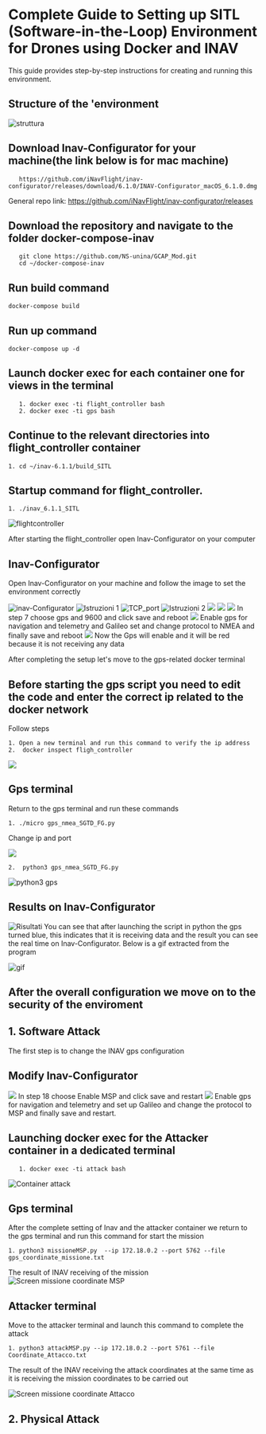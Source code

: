 # Complete Guide to Setting up SITL (Software-in-the-Loop) Environment for Drones using Docker and INAV

This guide provides step-by-step instructions for creating and running this environment.

## Structure of the 'environment

![struttura](https://github.com/NS-unina/GCAP_Mod/blob/main/INAV_Flight_controller/screen/Structure.png)

## Download Inav-Configurator for your machine(the link below is for mac machine)

```
   https://github.com/iNavFlight/inav-configurator/releases/download/6.1.0/INAV-Configurator_macOS_6.1.0.dmg

```

General repo link: https://github.com/iNavFlight/inav-configurator/releases

## Download the repository and navigate to the folder docker-compose-inav

```
   git clone https://github.com/NS-unina/GCAP_Mod.git
   cd ~/docker-compose-inav
```

## Run build command

```
docker-compose build
```

## Run up command

```
docker-compose up -d

```

## Launch docker exec for each container one for views in the terminal

```
   1. docker exec -ti flight_controller bash
   2. docker exec -ti gps bash

```

## Continue to the relevant directories into flight_controller container

```
1. cd ~/inav-6.1.1/build_SITL
```

## Startup command for flight_controller.

```
1. ./inav_6.1.1_SITL
```

![flightcontroller](https://github.com/NS-unina/GCAP_Mod/blob/main/INAV_Flight_controller/screen/Flight_Controller.png)

After starting the flight_controller open Inav-Configurator on your computer

## Inav-Configurator

Open Inav-Configurator on your machine and follow the image to set the environment correctly

![inav-Configurator](https://github.com/NS-unina/GCAP_Mod/blob/main/INAV_Flight_controller/screen/Inav-Configurator_1.png)
![Istruzioni 1](https://github.com/NS-unina/GCAP_Mod/blob/main/INAV_Flight_controller/screen/inav-Configurator_2.png)
![TCP_port](https://github.com/NS-unina/GCAP_Mod/blob/main/INAV_Flight_controller/screen/TCP_port.png)
![Istruzioni 2](https://github.com/NS-unina/GCAP_Mod/blob/main/INAV_Flight_controller/screen/inav_Conf_final.png)
![](https://github.com/NS-unina/GCAP_Mod/blob/main/INAV_Flight_controller/screen/Quadricopter.png)
![](<[https://github.com/NS-unina/GCAP_Mod/blob/main/INAV_Flight_controller/screen/Quadricopter.png](https://github.com/NS-unina/GCAP_Mod/blob/main/INAV_Flight_controller/screen/Quadricopter1_1.png)>)
![](https://github.com/NS-unina/GCAP_Mod/blob/main/INAV_Flight_controller/screen/Quadricpoter1_2.png)
In step 7 choose gps and 9600 and click save and reboot
![](https://github.com/NS-unina/GCAP_Mod/blob/main/INAV_Flight_controller/screen/Quadricpoter1_3.png)
Enable gps for navigation and telemetry and Galileo set and change protocol to NMEA and finally save and reboot
![](https://github.com/NS-unina/GCAP_Mod/blob/main/INAV_Flight_controller/screen/Quadricpoter1_4.png)
Now the Gps will enable and it will be red because it is not receiving any data

After completing the setup let's move to the gps-related docker terminal

## Before starting the gps script you need to edit the code and enter the correct ip related to the docker network

Follow steps

```
1. Open a new terminal and run this command to verify the ip address
2.  docker inspect fligh_controller
```

![](https://github.com/NS-unina/GCAP_Mod/blob/main/INAV_Flight_controller/screen/Docker_inspect.png)

## Gps terminal

Return to the gps terminal and run these commands

```
1. ./micro gps_nmea_SGTD_FG.py

```

Change ip and port

![](https://github.com/NS-unina/GCAP_Mod/blob/main/INAV_Flight_controller/screen/microgps.png)

```
2.  python3 gps_nmea_SGTD_FG.py

```

![python3 gps](https://github.com/NS-unina/GCAP_Mod/blob/main/INAV_Flight_controller/screen/python3gps.png)

## Results on Inav-Configurator

![Risultati](https://github.com/NS-unina/GCAP_Mod/blob/main/INAV_Flight_controller/screen/Risultati.png)
You can see that after launching the script in python the gps turned blue, this indicates that it is receiving data and the result you can see the real time on Inav-Configurator.
Below is a gif extracted from the program

![gif](https://github.com/NS-unina/GCAP_Mod/blob/main/INAV_Flight_controller/screen/Gifgps.gif)


## After the overall configuration we move on to the security of the enviroment

## 1. Software Attack


The first step is to change the INAV gps configuration

## Modify Inav-Configurator
![](https://github.com/NS-unina/GCAP_Mod/blob/main/INAV_Flight_controller/Screen_attacco/attack1.png)
In step 18 choose Enable MSP and click save and restart 
![](https://github.com/NS-unina/GCAP_Mod/blob/main/INAV_Flight_controller/Screen_attacco/attack2.png)
Enable gps for navigation and telemetry and set up Galileo and change the protocol to MSP and finally save and restart.

## Launching docker exec for the Attacker container in a dedicated terminal 

```
   1. docker exec -ti attack bash

```
![Container attack](https://github.com/NS-unina/GCAP_Mod/blob/main/INAV_Flight_controller/Screen_attacco/attack_terminale_3.png)


## Gps terminal

After the complete setting of Inav and the attacker container we return to the gps terminal and run this command for start the mission

```
1. python3 missioneMSP.py  --ip 172.18.0.2 --port 5762 --file gps_coordinate_missione.txt

```

The result of INAV receiving of the mission
![Screen missione coordinate MSP](https://github.com/NS-unina/GCAP_Mod/blob/main/INAV_Flight_controller/Screen_attacco/CoordinateGPS_misisone_MSP.png)



## Attacker terminal

Move to the attacker terminal and launch this command to complete the attack

```
1. python3 attackMSP.py --ip 172.18.0.2 --port 5761 --file Coordinate_Attacco.txt

```


The result of the INAV receiving the attack coordinates at the same time as it is receiving the mission coordinates to be carried out

![Screen missione coordinate Attacco](https://github.com/NS-unina/GCAP_Mod/blob/main/INAV_Flight_controller/Screen_attacco/Coordinate_attaccante.png)


## 2. Physical Attack

